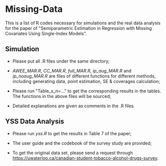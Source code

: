 # Missing-Data
This is a list of R codes necessary for simulations and the real data analysis for the paper of "Semiparametric Estimation in Regression with Missing Covariates Using Single-Index Models". 

Simulation
----------------

* Please put all .R files under the same directory;

* *AWEE_MAR.R*, *CC_MAR.R*, *full_MAR.R*, *ip_aug_MAR.R* and *ip_noaug_MAR.R* are files of different functions 
   for different methods, including generating data, point estimation, SE & coverages calculation;

* Please run "Table_x_n=..." to get the corresponding results in the tables. The functions in the above
   files will be sourced;

* Detailed explanations are given as comments in the .R files.


YSS Data Analysis
----------------

* Please run *yss.R* to get the results in Table 7 of the paper;

* The user guide and the codebook of the survey study are provided;

* To get the original data set, please send a request through https://uwaterloo.ca/canadian-student-tobacco-alcohol-drugs-survey.
